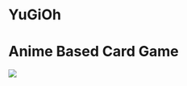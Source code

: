 # YuGiOh
<h1>Anime Based Card Game</h1>

<img src="https://scontent-lga3-1.xx.fbcdn.net/hphotos-xpt1/t31.0-8/10517242_10153285877305070_5608624039299987338_o.jpg" >
